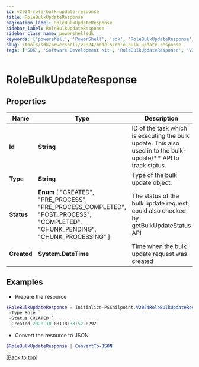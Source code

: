 ```yaml
---
id: v2024-role-bulk-update-response
title: RoleBulkUpdateResponse
pagination_label: RoleBulkUpdateResponse
sidebar_label: RoleBulkUpdateResponse
sidebar_class_name: powershellsdk
keywords: ['powershell', 'PowerShell', 'sdk', 'RoleBulkUpdateResponse', 'V2024RoleBulkUpdateResponse'] 
slug: /tools/sdk/powershell/v2024/models/role-bulk-update-response
tags: ['SDK', 'Software Development Kit', 'RoleBulkUpdateResponse', 'V2024RoleBulkUpdateResponse']
---
```



# RoleBulkUpdateResponse

## Properties

Name | Type | Description | Notes
------------ | ------------- | ------------- | -------------
**Id** | **String** | ID of the task which is executing the bulk update. This also used in to the bulk-update/** API to track status. | [optional] 
**Type** | **String** | Type of the bulk update object. | [optional] 
**Status** |  **Enum** [  "CREATED",    "PRE_PROCESS",    "PRE_PROCESS_COMPLETED",    "POST_PROCESS",    "COMPLETED",    "CHUNK_PENDING",    "CHUNK_PROCESSING" ] | The status of the bulk update request, could also checked by getBulkUpdateStatus API | [optional] 
**Created** | **System.DateTime** | Time when the bulk update request was created | [optional] 

## Examples

- Prepare the resource
```powershell
$RoleBulkUpdateResponse = Initialize-PSSailpoint.V2024RoleBulkUpdateResponse  -Id 2c9180867817ac4d017817c491119a20 `
 -Type Role `
 -Status CREATED `
 -Created 2020-10-08T18:33:52.029Z
```

- Convert the resource to JSON
```powershell
$RoleBulkUpdateResponse | ConvertTo-JSON
```


[[Back to top]](#) 

